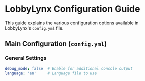 # LobbyLynx Configuration Guide

This guide explains the various configuration options available in LobbyLynx's `config.yml` file.

## Main Configuration (`config.yml`)

### General Settings
```yaml
debug_mode: false  # Enable for additional console output
language: 'en'     # Language file to use
